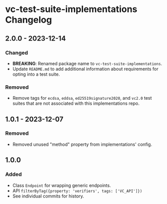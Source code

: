 # vc-test-suite-implementations Changelog

## 2.0.0 - 2023-12-14

### Changed
- **BREAKING**: Renamed package name to `vc-test-suite-implementations`.
- Update `README.md` to add additional information about requirements for
  opting into a test suite.

### Removed
- Remove tags for `ecdsa`, `eddsa`, `ed25519signature2020`, and `vc2.0` test
  suites that are not associated with this implementations repo.

## 1.0.1 - 2023-12-07

### Removed
- Removed unused "method" property from implementations' config.

## 1.0.0

### Added
- Class `Endpoint` for wrapping generic endpoints.
- API `filterByTag({property: 'verifiers', tags: ['VC_API']})`
- See individual commits for history.
